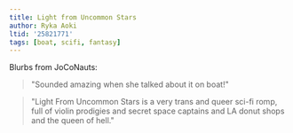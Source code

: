```yaml
---
title: Light from Uncommon Stars
author: Ryka Aoki
ltid: '25821771'
tags: [boat, scifi, fantasy]
---
```


Blurbs from JoCoNauts:

> "Sounded amazing when she talked about it on boat!"

> "Light From Uncommon Stars is a very trans and queer sci-fi romp, full of
> violin prodigies and secret space captains and LA donut shops and the queen of
> hell."
